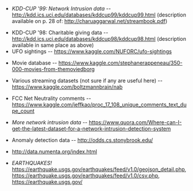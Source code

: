 
* *KDD-CUP '99: Network Intrusion data* -- http://kdd.ics.uci.edu/databases/kddcup99/kddcup99.html
  (description available on p. 28 of: http://charuaggarwal.net/streambook.pdf)
- KDD-CUP '98: Charitable giving data -- http://kdd.ics.uci.edu/databases/kddcup98/kddcup98.html
  (description available in same place as above)
- UFO sightings -- https://www.kaggle.com/NUFORC/ufo-sightings
* Movie database -- https://www.kaggle.com/stephanerappeneau/350-000-movies-from-themoviedborg
* Various streaming datasets (not sure if any are useful here) -- https://www.kaggle.com/boltzmannbrain/nab
* FCC Net Neutrality comments -- https://www.kaggle.com/jeffkao/proc_17_108_unique_comments_text_dupe_count

* *More network intrusion data* -- https://www.quora.com/Where-can-I-get-the-latest-dataset-for-a-network-intrusion-detection-system

* Anomaly detection data -- http://odds.cs.stonybrook.edu/

* http://data.numenta.org/index.html
* *EARTHQUAKES!* https://earthquake.usgs.gov/earthquakes/feed/v1.0/geojson_detail.php, https://earthquake.usgs.gov/earthquakes/feed/v1.0/csv.php, https://earthquake.usgs.gov/

